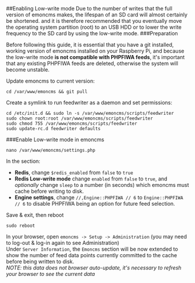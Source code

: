 ##Enabling Low-write mode
Due to the number of writes that the full version of emoncms makes, the lifespan of an SD card will almost certainly be shortened. and it is therefore recommended that you eventually move the operating system partition (root) to an USB HDD or to lower the write frequency to the SD card by using the low-write mode.
###Preparation

Before following this guide, it is essential that you have a git installed, working version of emoncms installed on your Raspberry Pi, and because the low-write mode **is not compatible with PHPFIWA feeds**, it's important that any existing PHPFIWA feeds are deleted, otherwise the system will become unstable.

Update emoncms to current version:

    cd /var/www/emoncms && git pull

Create a symlink to run feedwriter as a daemon and set permissions:

    cd /etc/init.d && sudo ln -s /var/www/emoncms/scripts/feedwriter
    sudo chown root:root /var/www/emoncms/scripts/feedwriter
    sudo chmod 755 /var/www/emoncms/scripts/feedwriter
    sudo update-rc.d feedwriter defaults

###Enable Low-write mode in emoncms

    nano /var/www/emoncms/settings.php
    
In the section:
* **Redis**, change `$redis_enabled` from `false` to `true`  
* **Redis Low-write mode** change `enabled` from `false` to `true`, and _optionally_ change `sleep` to a number (in seconds) which emoncms must cache before writing to disk.  
* **Engine settings**, change `//,Engine::PHPFIWA // 6` to `Engine::PHPFIWA   // 6` to disable PHPFIWA being an option for future feed selection.

Save & exit, then reboot

    sudo reboot

In your browser, open `emoncms -> Setup -> Administration` (you may need to log-out & log-in again to see Administration)  
Under `Server Information`, the `Emoncms` section will be now extended to show the number of feed data points currently committed to the cache before being written to disk.  
_NOTE: this data does not browser auto-update, it's necessary to refresh your browser to see the current data_ 
